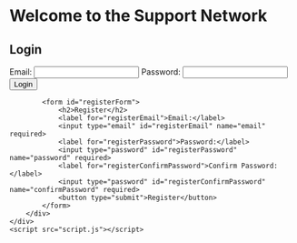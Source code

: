 <!DOCTYPE html>
<html lang="en">
<head>
    <meta charset="UTF-8">
    <meta name="viewport" content="width=device-width, initial-scale=1.0">
    <title>Support Login</title>
    <link rel="stylesheet" href="styles.css">
</head>
<body>
    <div class="container">
        <h1>Welcome to the Support Network</h1>
        <div class="form-container">
            <form id="loginForm">
                <h2>Login</h2>
                <label for="loginEmail">Email:</label>
                <input type="email" id="loginEmail" name="email" required>
                <label for="loginPassword">Password:</label>
                <input type="password" id="loginPassword" name="password" required>
                <button type="submit">Login</button>
            </form>

            <form id="registerForm">
                <h2>Register</h2>
                <label for="registerEmail">Email:</label>
                <input type="email" id="registerEmail" name="email" required>
                <label for="registerPassword">Password:</label>
                <input type="password" id="registerPassword" name="password" required>
                <label for="registerConfirmPassword">Confirm Password:</label>
                <input type="password" id="registerConfirmPassword" name="confirmPassword" required>
                <button type="submit">Register</button>
            </form>
        </div>
    </div>
    <script src="script.js"></script>
</body>
</html>
